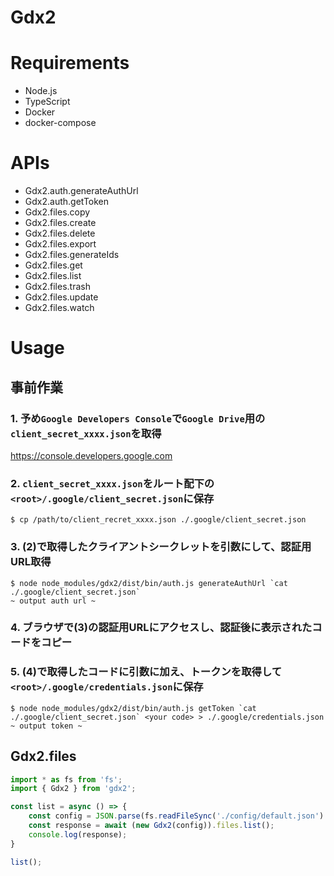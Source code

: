 Gdx2
===

# Requirements

* Node.js
* TypeScript
* Docker
* docker-compose

# APIs

* Gdx2.auth.generateAuthUrl
* Gdx2.auth.getToken
* Gdx2.files.copy
* Gdx2.files.create
* Gdx2.files.delete
* Gdx2.files.export
* Gdx2.files.generateIds
* Gdx2.files.get
* Gdx2.files.list
* Gdx2.files.trash
* Gdx2.files.update
* Gdx2.files.watch

# Usage

## 事前作業

### 1. 予め`Google Developers Console`で`Google Drive`用の`client_secret_xxxx.json`を取得

https://console.developers.google.com

### 2. `client_secret_xxxx.json`をルート配下の`<root>/.google/client_secret.json`に保存

```
$ cp /path/to/client_recret_xxxx.json ./.google/client_secret.json
```

### 3. (2)で取得したクライアントシークレットを引数にして、認証用URL取得

```
$ node node_modules/gdx2/dist/bin/auth.js generateAuthUrl `cat ./.google/client_secret.json`
~ output auth url ~
```

### 4. ブラウザで(3)の認証用URLにアクセスし、認証後に表示されたコードをコピー

### 5. (4)で取得したコードに引数に加え、トークンを取得して`<root>/.google/credentials.json`に保存

```
$ node node_modules/gdx2/dist/bin/auth.js getToken `cat ./.google/client_secret.json` <your code> > ./.google/credentials.json
~ output token ~
```

## Gdx2.files

```typscript:files.ts
import * as fs from 'fs';
import { Gdx2 } from 'gdx2';

const list = async () => {
	const config = JSON.parse(fs.readFileSync('./config/default.json').toString());
	const response = await (new Gdx2(config)).files.list();
	console.log(response);
}

list();
```